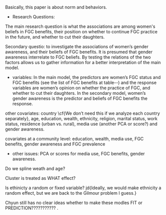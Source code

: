 
Basically, this paper is about norm and behaviors.

+ Research Questions:

The main research question is what the associations are among women's beliefs in FGC benefits, their position on whether to continue FGC practice in the future, and whether to cut their daughters.  

Secondary questio:  to investigate the associations of women’s gender awareness, and their beliefs of FGC benefits.  It is presumed that gender awareness interrelate to FGC beliefs.  By testing the relations of the two factors allows us to gather information for a better interpretation of the main model.

+ variables:
In the main model, the predictors are women’s FGC status and FGC benefits  (see the list of FGC benefits at table--) and the response variables are women’s opinion on whether the practice of FGC, and whether to cut their daughters.  In the secondary model, women’s gender awareness is the predictor and beliefs of FGC benefits the response.

other covariates:  country \cf{We don’t need this if we analyze each country separately}, age, education, wealth, ethnicity, religion, marital status, work status, residence (urban vs. rural), media use (another PCA or score?) and gender awareness.

covariates at a community level:  education, wealth, media use, FGC benefits, gender awareness and FGC prevalence

+ other issues:
PCA or scores for media use, FGC benefits, gender awareness.

Do we spline weath and age?

Cluster is treated as WHAT effect?

Is ethinicty a random or fixed variable? jd{Ideally, we would make ethnicity a random effect, but we are back to the Gilmour problem I guess.}

Chyun still has no clear ideas whether to make these modles FIT or PREDICTION??????????? .


